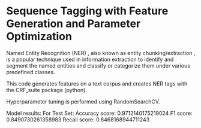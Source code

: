 # Sequence Tagging with Feature Generation and Parameter Optimization

Named Entity Recognition (NER) , also known as entity chunking/extraction , is a popular technique used in information extraction to identify and segment the named entities and classify or categorize them under various predefined classes. 

This code generates features on a text corpus and creates NER tags with the CRF_suite package (python). 

Hyperparameter tuning is performed using RandomSearchCV. 

Model results:
For Test Set: 
Accuracy score:      0.9712140175219024
F1 score:          0.8490730261358983
Recall score:      0.8468168944711243
